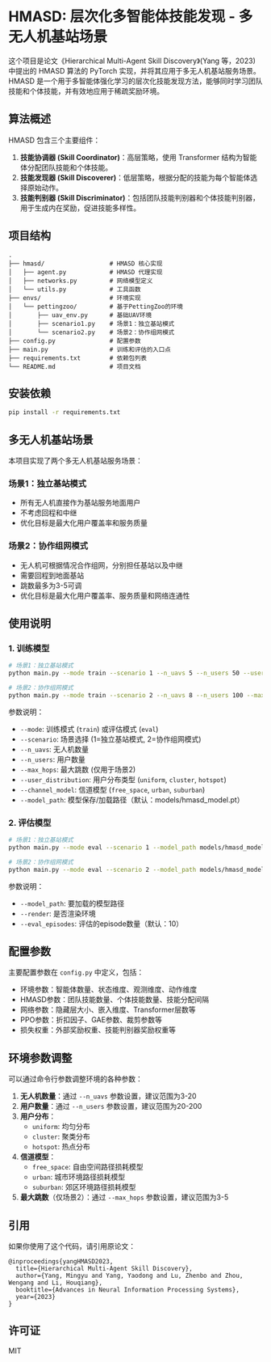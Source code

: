 # HMASD: 层次化多智能体技能发现 - 多无人机基站场景

这个项目是论文《Hierarchical Multi-Agent Skill Discovery》(Yang 等，2023) 中提出的 HMASD 算法的 PyTorch 实现，并将其应用于多无人机基站服务场景。HMASD 是一个用于多智能体强化学习的层次化技能发现方法，能够同时学习团队技能和个体技能，并有效地应用于稀疏奖励环境。

## 算法概述

HMASD 包含三个主要组件：

1. **技能协调器 (Skill Coordinator)**：高层策略，使用 Transformer 结构为智能体分配团队技能和个体技能。
2. **技能发现器 (Skill Discoverer)**：低层策略，根据分配的技能为每个智能体选择原始动作。
3. **技能判别器 (Skill Discriminator)**：包括团队技能判别器和个体技能判别器，用于生成内在奖励，促进技能多样性。

## 项目结构

```
.
├── hmasd/                  # HMASD 核心实现
│   ├── agent.py            # HMASD 代理实现
│   ├── networks.py         # 网络模型定义
│   └── utils.py            # 工具函数
├── envs/                   # 环境实现
│   └── pettingzoo/         # 基于PettingZoo的环境
│       ├── uav_env.py      # 基础UAV环境
│       ├── scenario1.py    # 场景1：独立基站模式
│       └── scenario2.py    # 场景2：协作组网模式
├── config.py               # 配置参数
├── main.py                 # 训练和评估的入口点
├── requirements.txt        # 依赖包列表
└── README.md               # 项目文档
```

## 安装依赖

```bash
pip install -r requirements.txt
```

## 多无人机基站场景

本项目实现了两个多无人机基站服务场景：

### 场景1：独立基站模式

- 所有无人机直接作为基站服务地面用户
- 不考虑回程和中继
- 优化目标是最大化用户覆盖率和服务质量

### 场景2：协作组网模式

- 无人机可根据情况合作组网，分别担任基站以及中继
- 需要回程到地面基站
- 跳数最多为3-5可调
- 优化目标是最大化用户覆盖率、服务质量和网络连通性

## 使用说明

### 1. 训练模型

```bash
# 场景1：独立基站模式
python main.py --mode train --scenario 1 --n_uavs 5 --n_users 50 --user_distribution uniform

# 场景2：协作组网模式
python main.py --mode train --scenario 2 --n_uavs 8 --n_users 100 --max_hops 3 --user_distribution hotspot
```

参数说明：
- `--mode`: 训练模式 (`train`) 或评估模式 (`eval`)
- `--scenario`: 场景选择 (1=独立基站模式, 2=协作组网模式)
- `--n_uavs`: 无人机数量
- `--n_users`: 用户数量
- `--max_hops`: 最大跳数 (仅用于场景2)
- `--user_distribution`: 用户分布类型 (`uniform`, `cluster`, `hotspot`)
- `--channel_model`: 信道模型 (`free_space`, `urban`, `suburban`)
- `--model_path`: 模型保存/加载路径（默认：models/hmasd_model.pt）

### 2. 评估模型

```bash
# 场景1：独立基站模式
python main.py --mode eval --scenario 1 --model_path models/hmasd_model.pt --render --eval_episodes 5

# 场景2：协作组网模式
python main.py --mode eval --scenario 2 --model_path models/hmasd_model.pt --render --eval_episodes 5
```

参数说明：
- `--model_path`: 要加载的模型路径
- `--render`: 是否渲染环境
- `--eval_episodes`: 评估的episode数量（默认：10）

## 配置参数

主要配置参数在 `config.py` 中定义，包括：

- 环境参数：智能体数量、状态维度、观测维度、动作维度
- HMASD参数：团队技能数量、个体技能数量、技能分配间隔
- 网络参数：隐藏层大小、嵌入维度、Transformer层数等
- PPO参数：折扣因子、GAE参数、裁剪参数等
- 损失权重：外部奖励权重、技能判别器奖励权重等

## 环境参数调整

可以通过命令行参数调整环境的各种参数：

1. **无人机数量**：通过 `--n_uavs` 参数设置，建议范围为3-20
2. **用户数量**：通过 `--n_users` 参数设置，建议范围为20-200
3. **用户分布**：
   - `uniform`: 均匀分布
   - `cluster`: 聚类分布
   - `hotspot`: 热点分布
4. **信道模型**：
   - `free_space`: 自由空间路径损耗模型
   - `urban`: 城市环境路径损耗模型
   - `suburban`: 郊区环境路径损耗模型
5. **最大跳数**（仅场景2）：通过 `--max_hops` 参数设置，建议范围为3-5

## 引用

如果你使用了这个代码，请引用原论文：

```
@inproceedings{yangHMASD2023,
  title={Hierarchical Multi-Agent Skill Discovery},
  author={Yang, Mingyu and Yang, Yaodong and Lu, Zhenbo and Zhou, Wengang and Li, Houqiang},
  booktitle={Advances in Neural Information Processing Systems},
  year={2023}
}
```

## 许可证

MIT
